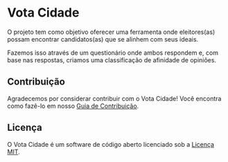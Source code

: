 # Vota Cidade

O projeto tem como objetivo oferecer uma ferramenta onde eleitores(as) possam encontrar candidatos(as) que se alinhem com seus ideais.

Fazemos isso através de um questionário onde ambos respondem e, com base nas respostas, criamos uma classificação de afinidade de opiniões.

## Contribuição

Agradecemos por considerar contribuir com o Vota Cidade! Você encontra como fazê-lo em nosso [Guia de Contribuição](.github/CONTRIBUTING.md).

## Licença

O Vota Cidade é um software de código aberto licenciado sob a [Licença MIT](LICENSE.md).
